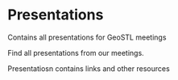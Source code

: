 # Presentations
Contains all presentations for GeoSTL meetings

Find all presentations from our meetings. 

Presentatiosn contains links and other resources
